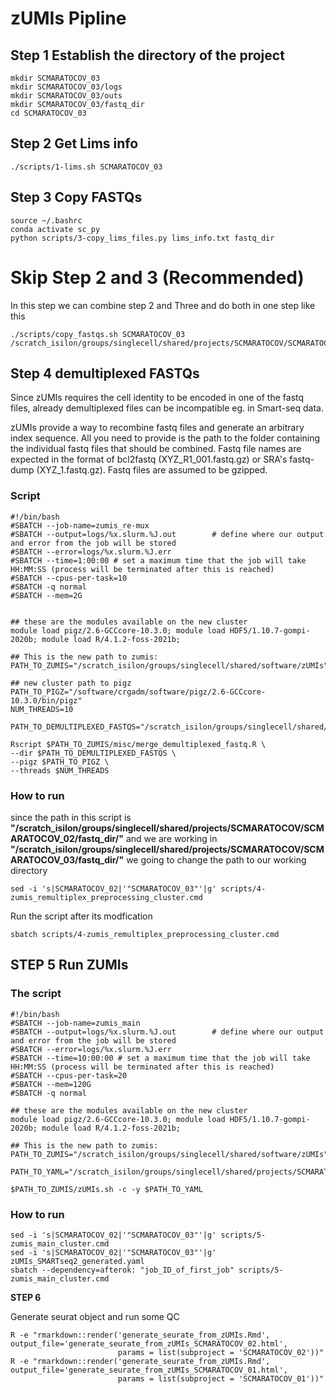 # zUMIs Pipline 

## **Step 1** Establish the directory of the project

```{}
mkdir SCMARATOCOV_03
mkdir SCMARATOCOV_03/logs
mkdir SCMARATOCOV_03/outs
mkdir SCMARATOCOV_03/fastq_dir
cd SCMARATOCOV_03
```

## **Step 2**  Get Lims info

```{}
./scripts/1-lims.sh SCMARATOCOV_03
```

## **Step 3** Copy FASTQs

```{}
source ~/.bashrc
conda activate sc_py
python scripts/3-copy_lims_files.py lims_info.txt fastq_dir
```

# Skip Step 2 and 3 (Recommended)

In this step we can combine step 2 and Three and do both in one step like this
```{}
./scripts/copy_fastqs.sh SCMARATOCOV_03  /scratch_isilon/groups/singlecell/shared/projects/SCMARATOCOV/SCMARATOCOV_03/fastq_dir/
```

## **Step 4** demultiplexed FASTQs

Since zUMIs requires the cell identity to be encoded in one of the fastq files, already demultiplexed files can be incompatible eg. in Smart-seq data.

zUMIs provide a way to recombine fastq files and generate an arbitrary index sequence. All you need to provide is the path to the folder containing the individual fastq files that should be combined. Fastq file names are expected in the format of bcl2fastq (XYZ_R1_001.fastq.gz) or SRA's fastq-dump (XYZ_1.fastq.gz). Fastq files are assumed to be gzipped.

### Script 

```{}
#!/bin/bash
#SBATCH --job-name=zumis_re-mux
#SBATCH --output=logs/%x.slurm.%J.out        # define where our output and error from the job will be stored
#SBATCH --error=logs/%x.slurm.%J.err
#SBATCH --time=1:00:00 # set a maximum time that the job will take HH:MM:SS (process will be terminated after this is reached)
#SBATCH --cpus-per-task=10
#SBATCH -q normal
#SBATCH --mem=2G


## these are the modules available on the new cluster
module load pigz/2.6-GCCcore-10.3.0; module load HDF5/1.10.7-gompi-2020b; module load R/4.1.2-foss-2021b;

## This is the new path to zumis:
PATH_TO_ZUMIS="/scratch_isilon/groups/singlecell/shared/software/zUMIs"

## new cluster path to pigz
PATH_TO_PIGZ="/software/crgadm/software/pigz/2.6-GCCcore-10.3.0/bin/pigz"
NUM_THREADS=10

PATH_TO_DEMULTIPLEXED_FASTQS="/scratch_isilon/groups/singlecell/shared/projects/SCMARATOCOV/SCMARATOCOV_02/fastq_dir/"

Rscript $PATH_TO_ZUMIS/misc/merge_demultiplexed_fastq.R \
--dir $PATH_TO_DEMULTIPLEXED_FASTQS \
--pigz $PATH_TO_PIGZ \
--threads $NUM_THREADS
```

### How to run

since the path in this script is **"/scratch_isilon/groups/singlecell/shared/projects/SCMARATOCOV/SCMARATOCOV_02/fastq_dir/"** and we are working in **"/scratch_isilon/groups/singlecell/shared/projects/SCMARATOCOV/SCMARATOCOV_03/fastq_dir/"** we going to change the path to our working directory

```{}
sed -i 's|SCMARATOCOV_02|'"SCMARATOCOV_03"'|g' scripts/4-zumis_remultiplex_preprocessing_cluster.cmd 
```
Run the script after its modfication 
```{}
sbatch scripts/4-zumis_remultiplex_preprocessing_cluster.cmd 
```

## **STEP 5** Run ZUMIs

### The script

```{}
#!/bin/bash
#SBATCH --job-name=zumis_main
#SBATCH --output=logs/%x.slurm.%J.out        # define where our output and error from the job will be stored
#SBATCH --error=logs/%x.slurm.%J.err
#SBATCH --time=10:00:00 # set a maximum time that the job will take HH:MM:SS (process will be terminated after this is reached)
#SBATCH --cpus-per-task=20
#SBATCH --mem=120G
#SBATCH -q normal

## these are the modules available on the new cluster
module load pigz/2.6-GCCcore-10.3.0; module load HDF5/1.10.7-gompi-2020b; module load R/4.1.2-foss-2021b;

## This is the new path to zumis:
PATH_TO_ZUMIS="/scratch_isilon/groups/singlecell/shared/software/zUMIs"

PATH_TO_YAML="/scratch_isilon/groups/singlecell/shared/projects/SCMARATOCOV/SCMARATOCOV_03/zUMIs_SMARTseq2_generated.yaml"

$PATH_TO_ZUMIS/zUMIs.sh -c -y $PATH_TO_YAML
```

### How to run 

```{}
sed -i 's|SCMARATOCOV_02|'"SCMARATOCOV_03"'|g' scripts/5-zumis_main_cluster.cmd
sed -i 's|SCMARATOCOV_02|'"SCMARATOCOV_03"'|g' zUMIs_SMARTseq2_generated.yaml
sbatch --dependency=afterok: "job_ID_of_first_job" scripts/5-zumis_main_cluster.cmd
```

**STEP 6**

Generate seurat object and run some QC

```{}
R -e "rmarkdown::render('generate_seurate_from_zUMIs.Rmd', output_file='generate_seurate_from_zUMIs_SCMARATOCOV_02.html',
                        params = list(subproject = 'SCMARATOCOV_02'))"
R -e "rmarkdown::render('generate_seurate_from_zUMIs.Rmd', output_file='generate_seurate_from_zUMIs_SCMARATOCOV_01.html',
                        params = list(subproject = 'SCMARATOCOV_01'))"
```
